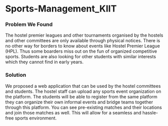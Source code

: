 # Sports-Management_KIIT

### Problem We Found
The hostel premier leagues and other tournaments organised by the hostels and other committees are only available through physical notices. There is no other way for borders to know about events like Hostel Premier League (HPL). Thus some boarders miss out on the fun of organized competitive sports. Students are also looking for other students with similar interests which they cannot find in early years.


### Solution
We proposed a web application that can be used by the hostel committees and students. The hostel staff can upload any sports event organization on the platform. The students will be able to register from the same platform they can organize their own informal events and bridge teams together through this platform. You can see pre-existing matches and their locations and join those matches as well. This will allow for a seamless and hassle-free sports environment. 
